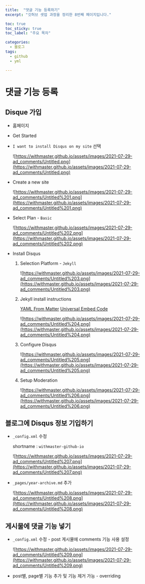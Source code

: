 ```yaml
---
title:  "댓글 기능 등록하기"
excerpt: "깃허브 셋업 과정을 정리한 8번째 페이지입니다."

toc: true
toc_sticky: true
toc_label: "주요 목차"

categories:
  - 블로그
tags:
  - github
  - yml

---
```


# 댓글 기능 등록

## Disque 가입
- 홈페이지

    [](https://disqus.com/)

- Get Started
- `I want to install Disqus on my site` 선택

    ![https://withmaster.github.io/assets/images/2021-07-29-ad_comments/Untitled.png](https://withmaster.github.io/assets/images/2021-07-29-ad_comments/Untitled.png)

- Create a new site

    ![https://withmaster.github.io/assets/images/2021-07-29-ad_comments/Untitled%201.png](https://withmaster.github.io/assets/images/2021-07-29-ad_comments/Untitled%201.png)

- Select Plan - `Basic`

    ![https://withmaster.github.io/assets/images/2021-07-29-ad_comments/Untitled%202.png](https://withmaster.github.io/assets/images/2021-07-29-ad_comments/Untitled%202.png)

- Install Disqus
    1. Selection Platform - `Jekyll`

        ![https://withmaster.github.io/assets/images/2021-07-29-ad_comments/Untitled%203.png](https://withmaster.github.io/assets/images/2021-07-29-ad_comments/Untitled%203.png)

    2. Jekyll install instructions

        [YAML From Matter](https://jekyllrb.com/docs/front-matter/)
        [Universal Embed Code](https://withmaster-github-io.disqus.com/admin/install/platforms/universalcode/)

        ![https://withmaster.github.io/assets/images/2021-07-29-ad_comments/Untitled%204.png](https://withmaster.github.io/assets/images/2021-07-29-ad_comments/Untitled%204.png)

    3. Configure Disqus

        ![https://withmaster.github.io/assets/images/2021-07-29-ad_comments/Untitled%205.png](https://withmaster.github.io/assets/images/2021-07-29-ad_comments/Untitled%205.png)

    4. Setup Moderation

        ![https://withmaster.github.io/assets/images/2021-07-29-ad_comments/Untitled%206.png](https://withmaster.github.io/assets/images/2021-07-29-ad_comments/Untitled%206.png)

## 블로그에 Disqus 정보 기입하기

- `_config.xml` 수정

    shortname : `withmaster-github-io`

    ![https://withmaster.github.io/assets/images/2021-07-29-ad_comments/Untitled%207.png](https://withmaster.github.io/assets/images/2021-07-29-ad_comments/Untitled%207.png)

- `_pages/year-archive.md` 추가

    ![https://withmaster.github.io/assets/images/2021-07-29-ad_comments/Untitled%208.png](https://withmaster.github.io/assets/images/2021-07-29-ad_comments/Untitled%208.png)

## 게시물에 댓글 기능 넣기

- `_config.xml` 수정 - post 게시물에 comments 기능 사용 설정

    ![https://withmaster.github.io/assets/images/2021-07-29-ad_comments/Untitled%209.png](https://withmaster.github.io/assets/images/2021-07-29-ad_comments/Untitled%209.png)

- post별, page별 기능 추가 및 기능 제거 가능 - overriding